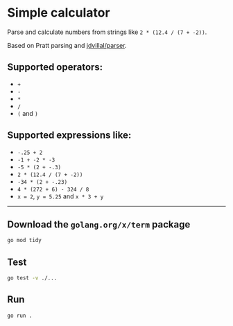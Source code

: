 # Simple calculator

Parse and calculate numbers from strings like `2 * (12.4 / (7 + -2))`.

Based on Pratt parsing and [jdvillal/parser](https://github.com/jdvillal/parser/).

## Supported operators:

* `+`
* `-`
* `*`
* `/`
* `(` and `)`

## Supported expressions like:

* `-.25 + 2`
* `-1 + -2 * -3`
* `-5 * (2 + -.3)`
* `2 * (12.4 / (7 + -2))`
* `-34 * (2 + -.23)`
* `4 * (272 + 6) - 324 / 8`
* `x = 2`, `y = 5.25` and `x * 3 + y`

---

## Download the `golang.org/x/term` package

```bash
go mod tidy
```

## Test

```bash
go test -v ./...
```

## Run

```bash
go run .
```
